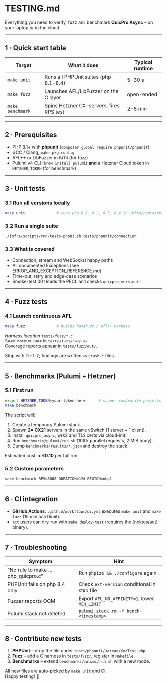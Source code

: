 # TESTING.md
Everything you need to verify, fuzz and benchmark **QuicPro Async** – on
your laptop *or* in the cloud.

---

## 1 · Quick start table

| Target            | What it does                            | Typical runtime |
|-------------------|-----------------------------------------|-----------------|
| `make unit`       | Runs all PHPUnit suites (php 8.1-8.4)   | 5-30 s          |
| `make fuzz`       | Launches AFL/LibFuzzer on the C layer   | open-ended      |
| `make benchmark`  | Spins Hetzner CX-servers, fires RPS test| 2-8 min         |

---

## 2 · Prerequisites

* PHP 8.1+ with **phpunit** (`composer global require phpunit/phpunit`)
* GCC / Clang, `make`, `pkg-config`
* AFL++ or LibFuzzer in `PATH` (for fuzz)
* Pulumi v4 CLI (`brew install pulumi`) **and** a Hetzner Cloud token in
  `HETZNER_TOKEN` (for benchmark)

---

## 3 · Unit tests

### 3.1 Run all versions locally

~~~bash
make unit              # runs php 8.1, 8.2, 8.3, 8.4 in infra/containers
~~~

### 3.2 Run a single suite

~~~bash
./infra/scripts/run-tests-php83.sh tests/phpunit/connection
~~~

### 3.3 What is covered

* Connection, stream and WebSocket happy paths
* All documented Exceptions (see ERROR_AND_EXCEPTION_REFERENCE.md)
* Time-out, retry and edge-case scenarios
* Smoke-test 001 loads the PECL and checks `quicpro_version()`

---

## 4 · Fuzz tests

### 4.1 Launch continuous AFL

~~~bash
make fuzz              # builds hongfuzz / afl++ harness
~~~

*Harness location* `tests/fuzz/*.c`  
Seed corpus lives in `tests/fuzz/corpus/`.  
Coverage reports appear in `tests/fuzz/out/`.

Stop with `Ctrl-C`; findings are written as `crash-*` files.

---

## 5 · Benchmarks (Pulumi + Hetzner)

### 5.1 First run

~~~bash
export HETZNER_TOKEN=your-token-here      # scope: read+write projects
make benchmark
~~~

The script will:

1. Create a temporary Pulumi stack.
2. Spawn **2× CX21** servers in the same vSwitch (1 server + 1 client).
3. Install `quicpro_async`, wrk2 and TLS certs via cloud-init.
4. Run `benchmarks/pulumi/run.sh` (100 k parallel requests, 2 MiB body).
5. Dump `benchmarks/results/*.json` and destroy the stack.

Estimated cost: **< €0.10** per full run.

### 5.2 Custom parameters

~~~bash
make benchmark RPS=5000 DURATION=120 REGION=nbg1
~~~

---

## 6 · CI integration

* **GitHub Actions**: `.github/workflows/ci.yml` executes `make unit`
  and `make fuzz` (15 min hard limit).
* `act` users can dry-run with `make deploy-test` (requires the
  [nektos/act] binary).

---

## 7 · Troubleshooting

| Symptom                         | Hint                                          |
|---------------------------------|-----------------------------------------------|
| “No rule to make … php_quicpro.c” | Run `phpize && ./configure` again            |
| PHPUnit fails on php 8.4 only   | Check `ext-version` conditional in stub file  |
| Fuzzer reports OOM              | Export `AFL_NO_AFFINITY=1`, lower `MEM_LIMIT` |
| Pulumi stack not deleted        | `pulumi stack rm -f bench-<timestamp>`        |

---

## 8 · Contribute new tests

1. **PHPUnit** – drop the file under `tests/phpunit/<area>/XyzTest.php`.
2. **Fuzz** – add a C harness in `tests/fuzz/`, register in `Makefile`.
3. **Benchmarks** – extend `benchmarks/pulumi/run.sh` with a new mode.

All new files are auto-picked by `make unit` and CI.  
Happy testing! 🚀
